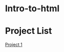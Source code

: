 # Intro-to-html

<h1>Project List</h1>

<a href="project1/index.html" target="_blank">Project 1</a>
